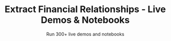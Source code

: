 ---
layout: demopagenew
title: Extract Financial Relationships - Live Demos & Notebooks
seotitle: 'Finance NLP: Extract Financial Relationships - John Snow Labs'
subtitle: Run 300+ live demos and notebooks
full_width: true
permalink: /financial_relation_extraction
key: demo
article_header:
  type: demo
license: false
mode: immersivebg
show_edit_on_github: false
show_date: false
data:
  sections:  
    - secheader: yes
      secheader:
        - subtitle: Extract Financial Relationships - Finance NLP Demos & Notebooks
          activemenu: financial_relation_extraction
      source: yes
      source: 
        - title: Extract Relations between ORGS/PRODS and their ALIASES  
          id: extract_relations_between_orgs_prods_aliases 
          image: 
              src: /assets/images/Extract_Relations_between_Parties.svg
          image2: 
              src: /assets/images/Extract_Relations_between_Parties_f.svg
          excerpt: This model uses Entity Recognition to identify ORG (Companies), PRODUCT (Products) and their ALIAS in financial documents. 
          actions:
          - text: Live Demo
            type: normal
            url: https://demo.johnsnowlabs.com/finance/FINRE_ALIAS/
          - text: Colab
            type: blue_btn
            url: 
        - title: Extract Acquisition and Subsidiary Relationships  
          id: extract_acquisition_subsidiary_relationships  
          image: 
              src: /assets/images/Extract_Acquisition_and_Subsidiary_Relationships.svg
          image2: 
              src: /assets/images/Extract_Acquisition_and_Subsidiary_Relationships_f.svg
          excerpt: This demo shows how to extract Acquisition and Subsidiary relations from ORG (Companies), ALIAS (Aliases of companies in an agreement) and PRODUCT (Products).
          actions:
          - text: Live Demo
            type: normal
            url: https://demo.johnsnowlabs.com/finance/FINRE_ACQUISITIONS/
          - text: Colab
            type: blue_btn
            url: https://nlp.johnsnowlabs.com/             
---